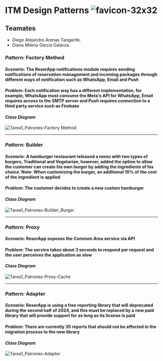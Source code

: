# ITM Design Patterns  ![favicon-32x32](https://github.com/dtarenas/ITM.DesignPatterns/assets/42014718/b987e36b-5ca4-46c7-96ba-8602caaee562)

## Teamates
- Diego Alejandro Arenas Tangarife.
- Diana Milena García Galarza.


### *Pattern:* Factory Method
#### *Scenario:* The ReserApp notifications module requires sending notifications of reservation management and incoming packages through different ways of notification such as WhatsApp, Email and Push
#### *Problem:* Each notification way has a different implementation, for example, WhatsApp must consume the Meta's API for WhatsApp, Email requires access to the SMTP server and Push requires connection to a third party service such as Firebase
#### *Class Diagram*
![Tarea1_Patrones-Factory Method](https://github.com/dtarenas/ITM.DesignPatterns/assets/42014718/422aa9df-8f8a-4b7f-97d2-cee81a489bb2)


-------------

### *Pattern:* Builder
#### *Scenario:* A hamburger restaurant released a menu with two types of burgers, Traditional and Vegetarian, however, added the option to allow the customer can create his own burger by adding the ingredients of his choice. Note: When customizing the burger, an additional 10% of the cost of the ingredient is applied
#### *Problem:* The customer decides to create a new custom hamburger
#### *Class Diagram*
![Tarea1_Patrones-Builder_Burger](https://github.com/dtarenas/ITM.DesignPatterns/assets/42014718/659ffae6-3c76-4177-8415-4db73eea9aba)


-------------

### *Pattern:* Proxy
#### *Scenario:* ReserApp exposes the Common Area service via API
#### *Problem:* The service takes about 3 seconds to respond per request and the user perceives the application as slow
#### *Class Diagram*
![Tarea1_Patrones-Proxy-Cache](https://github.com/dtarenas/ITM.DesignPatterns/assets/42014718/cb3a9b3d-1113-4c73-825d-6f5c351024f7)


-------------

### *Pattern:* Adapter
#### *Scenario:* ReserApp is using a free reporting library that will deprecated during the second half of 2024, and this must be replaced by a new paid library that will provide support for as long as its license is paid
#### *Problem:* There are currently 35 reports that should not be affected in the migration process to the new library
#### *Class Diagram*
![Tarea1_Patrones-Adapter](https://github.com/dtarenas/ITM.DesignPatterns/assets/42014718/c9042d2d-6571-43f4-8723-405be3a3faa7)


